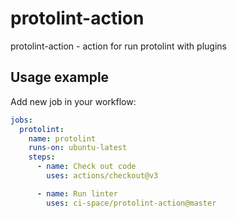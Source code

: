 # protolint-action

protolint-action - action for run protolint with plugins

## Usage example

Add new job in your workflow:

```yaml
jobs:
  protolint:
    name: protolint
    runs-on: ubuntu-latest
    steps:
      - name: Check out code
        uses: actions/checkout@v3

      - name: Run linter
        uses: ci-space/protolint-action@master
```
